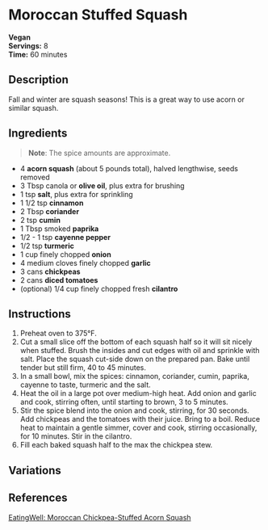 # Moroccan Stuffed Squash

**Vegan**  
**Servings:** 8  
**Time:** 60 minutes

## Description

Fall and winter are squash seasons! This is a great way to use acorn or similar squash.

## Ingredients

> **Note**: The spice amounts are approximate.

- 4 **acorn squash** (about 5 pounds total), halved lengthwise, seeds removed
- 3 Tbsp canola or **olive oil**, plus extra for brushing
- 1 tsp **salt**, plus extra for sprinkling
- 1 1/2 tsp **cinnamon**
- 2 Tbsp **coriander**
- 2 tsp **cumin**
- 1 Tbsp smoked **paprika**
- 1/2 - 1 tsp **cayenne pepper**
- 1/2 tsp **turmeric**
- 1 cup finely chopped **onion**
- 4 medium cloves finely chopped **garlic**
- 3 cans **chickpeas**
- 2 cans **diced tomatoes**
- (optional) 1/4 cup finely chopped fresh **cilantro**

## Instructions

1. Preheat oven to 375°F.
1. Cut a small slice off the bottom of each squash half so it will sit nicely when stuffed. Brush the insides and cut edges with oil and sprinkle with salt. Place the squash cut-side down on the prepared pan. Bake until tender but still firm, 40 to 45 minutes.
1. In a small bowl, mix the spices: cinnamon, coriander, cumin, paprika, cayenne to taste, turmeric and the salt.
1. Heat the oil in a large pot over medium-high heat. Add onion and garlic and cook, stirring often, until starting to brown, 3 to 5 minutes.
1. Stir the spice blend into the onion and cook, stirring, for 30 seconds. Add chickpeas and the tomatoes with their juice. Bring to a boil. Reduce heat to maintain a gentle simmer, cover and cook, stirring occasionally, for 10 minutes. Stir in the cilantro.
1. Fill each baked squash half to the max the chickpea stew.

## Variations

## References

[EatingWell: Moroccan Chickpea-Stuffed Acorn Squash](http://www.eatingwell.com/recipe/255786/moroccan-chickpea-stuffed-acorn-squash)
